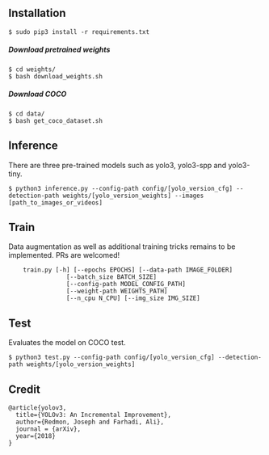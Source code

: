 ## Installation
    $ sudo pip3 install -r requirements.txt

##### Download pretrained weights
    $ cd weights/
    $ bash download_weights.sh

##### Download COCO
    $ cd data/
    $ bash get_coco_dataset.sh

## Inference
There are three pre-trained models such as yolo3, yolo3-spp and yolo3-tiny.

    $ python3 inference.py --config-path config/[yolo_version_cfg] --detection-path weights/[yolo_version_weights] --images [path_to_images_or_videos]

## Train
Data augmentation as well as additional training tricks remains to be implemented. PRs are welcomed!
```
    train.py [-h] [--epochs EPOCHS] [--data-path IMAGE_FOLDER]
                [--batch_size BATCH_SIZE]
                [--config-path MODEL_CONFIG_PATH]
                [--weight-path WEIGHTS_PATH]
                [--n_cpu N_CPU] [--img_size IMG_SIZE]
```


## Test
Evaluates the model on COCO test.

    $ python3 test.py --config-path config/[yolo_version_cfg] --detection-path weights/[yolo_version_weights]


## Credit
```
@article{yolov3,
  title={YOLOv3: An Incremental Improvement},
  author={Redmon, Joseph and Farhadi, Ali},
  journal = {arXiv},
  year={2018}
}
```
